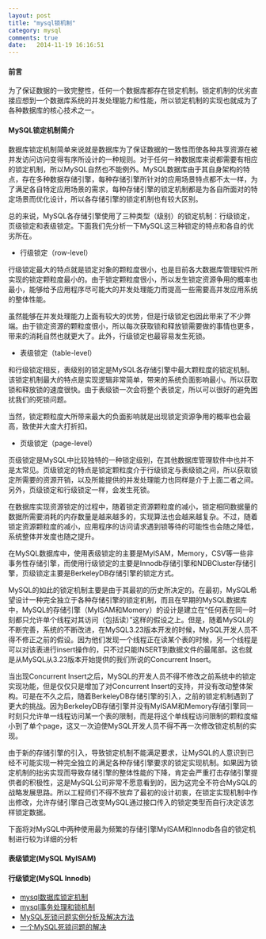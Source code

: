 ```yaml
---
layout: post
title: "mysql锁机制"
category: mysql
comments: true
date:   2014-11-19 16:16:51
---
```


#### 前言

为了保证数据的一致完整性，任何一个数据库都存在锁定机制。锁定机制的优劣直接应想到一个数据库系统的并发处理能力和性能，所以锁定机制的实现也就成为了各种数据库的核心技术之一。


#### MySQL锁定机制简介
数据库锁定机制简单来说就是数据库为了保证数据的一致性而使各种共享资源在被并发访问访问变得有序所设计的一种规则。对于任何一种数据库来说都需要有相应的锁定机制，所以MySQL自然也不能例外。MySQL数据库由于其自身架构的特点，存在多种数据存储引擎，每种存储引擎所针对的应用场景特点都不太一样，为了满足各自特定应用场景的需求，每种存储引擎的锁定机制都是为各自所面对的特定场景而优化设计，所以各存储引擎的锁定机制也有较大区别。

总的来说，MySQL各存储引擎使用了三种类型（级别）的锁定机制：行级锁定，页级锁定和表级锁定。下面我们先分析一下MySQL这三种锁定的特点和各自的优劣所在。


- 行级锁定（row-level）

行级锁定最大的特点就是锁定对象的颗粒度很小，也是目前各大数据库管理软件所实现的锁定颗粒度最小的。由于锁定颗粒度很小，所以发生锁定资源争用的概率也最小，能够给予应用程序尽可能大的并发处理能力而提高一些需要高并发应用系统的整体性能。

虽然能够在并发处理能力上面有较大的优势，但是行级锁定也因此带来了不少弊端。由于锁定资源的颗粒度很小，所以每次获取锁和释放锁需要做的事情也更多，带来的消耗自然也就更大了。此外，行级锁定也最容易发生死锁。

- 表级锁定（table-level）

和行级锁定相反，表级别的锁定是MySQL各存储引擎中最大颗粒度的锁定机制。该锁定机制最大的特点是实现逻辑非常简单，带来的系统负面影响最小。所以获取锁和释放锁的速度很快。由于表级锁一次会将整个表锁定，所以可以很好的避免困扰我们的死锁问题。

当然，锁定颗粒度大所带来最大的负面影响就是出现锁定资源争用的概率也会最高，致使并大度大打折扣。

- 页级锁定（page-level）

页级锁定是MySQL中比较独特的一种锁定级别，在其他数据库管理软件中也并不是太常见。页级锁定的特点是锁定颗粒度介于行级锁定与表级锁之间，所以获取锁定所需要的资源开销，以及所能提供的并发处理能力也同样是介于上面二者之间。另外，页级锁定和行级锁定一样，会发生死锁。

在数据库实现资源锁定的过程中，随着锁定资源颗粒度的减小，锁定相同数据量的数据所需要消耗的内存数量是越来越多的，实现算法也会越来越复杂。不过，随着锁定资源颗粒度的减小，应用程序的访问请求遇到锁等待的可能性也会随之降低，系统整体并发度也随之提升。

在MySQL数据库中，使用表级锁定的主要是MyISAM，Memory，CSV等一些非事务性存储引擎，而使用行级锁定的主要是Innodb存储引擎和NDBCluster存储引擎，页级锁定主要是BerkeleyDB存储引擎的锁定方式。

MySQL的如此的锁定机制主要是由于其最初的历史所决定的。在最初，MySQL希望设计一种完全独立于各种存储引擎的锁定机制，而且在早期的MySQL数据库中，MySQL的存储引擎（MyISAM和Momery）的设计是建立在“任何表在同一时刻都只允许单个线程对其访问（包括读）”这样的假设之上。但是，随着MySQL的不断完善，系统的不断改进，在MySQL3.23版本开发的时候，MySQL开发人员不得不修正之前的假设。因为他们发现一个线程正在读某个表的时候，另一个线程是可以对该表进行insert操作的，只不过只能INSERT到数据文件的最尾部。这也就是从MySQL从3.23版本开始提供的我们所说的Concurrent Insert。

当出现Concurrent Insert之后，MySQL的开发人员不得不修改之前系统中的锁定实现功能，但是仅仅只是增加了对Concurrent Insert的支持，并没有改动整体架构。可是在不久之后，随着BerkeleyDB存储引擎的引入，之前的锁定机制遇到了更大的挑战。因为BerkeleyDB存储引擎并没有MyISAM和Memory存储引擎同一时刻只允许单一线程访问某一个表的限制，而是将这个单线程访问限制的颗粒度缩小到了单个page，这又一次迫使MySQL开发人员不得不再一次修改锁定机制的实现。

由于新的存储引擎的引入，导致锁定机制不能满足要求，让MySQL的人意识到已经不可能实现一种完全独立的满足各种存储引擎要求的锁定实现机制。如果因为锁定机制的拙劣实现而导致存储引擎的整体性能的下降，肯定会严重打击存储引擎提供者的积极性，这是MySQL公司非常不愿意看到的，因为这完全不符合MySQL的战略发展思路。所以工程师们不得不放弃了最初的设计初衷，在锁定实现机制中作出修改，允许存储引擎自己改变MySQL通过接口传入的锁定类型而自行决定该怎样锁定数据。


下面将对MySQL中两种使用最为频繁的存储引擎MyISAM和Innodb各自的锁定机制进行较为详细的分析


#### 表级锁定(MySQL MyISAM)


#### 行级锁定(MySQL Innodb)





- [mysql数据库锁定机制](http://www.cnblogs.com/ggjucheng/archive/2012/11/14/2770445.html)
- [mysql事务处理和锁机制](http://blog.csdn.net/forever_feng/article/details/4368003)
- [MySQL死锁问题实例分析及解决方法](http://www.51testing.com/html/27/n-243727.html)
- [一个MySQL死锁问题的解决](http://blog.sina.com.cn/s/blog_575b0ca50100vmsn.html)





